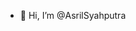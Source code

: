 - 👋 Hi, I’m @AsrilSyahputra


<!---
AsrilSyahputra/AsrilSyahputra is a ✨ special ✨ repository because its `README.md` (this file) appears on your GitHub profile.
You can click the Preview link to take a look at your changes.
--->
